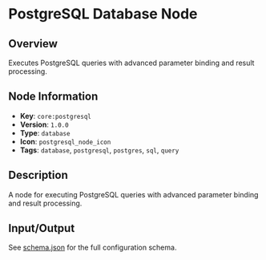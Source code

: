 # PostgreSQL Database Node

## Overview

Executes PostgreSQL queries with advanced parameter binding and result processing.

## Node Information

- **Key**: `core:postgresql`
- **Version**: `1.0.0`
- **Type**: `database`
- **Icon**: `postgresql_node_icon`
- **Tags**: `database`, `postgresql`, `postgres`, `sql`, `query`

## Description

A node for executing PostgreSQL queries with advanced parameter binding and result processing.

## Input/Output

See [schema.json](schema.json) for the full configuration schema.
